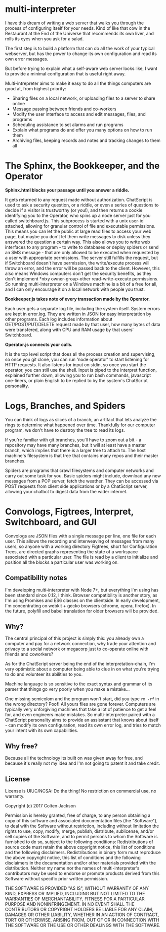 # multi-interpreter

I have this dream of writing a web server that walks you through the process of configuring itself for your needs.
Kind of like that cow in the Restaurant at the End of the Universe that recommends its own liver, and rolls its eyes when you ask for a salad.

The first step is to build a platform that can do all the work of your typical webserver, but has the power to change its own configuration and read its own error messages.

But before trying to explain what a self-aware web server looks like, I want to provide a minimal configuration that is useful right away.

Multi-intrepreter aims to make it easy to do all the things computers are good at, from highest priority:
- Sharing files on a local network, or uploading files to a server to share online
- Message passing between friends and co-workers
- Modify the user interface to access and edit messages, files, and programs
- Scheduling assistance to set alarms and run programs
- Explain what programs do and offer you many options on how to run them
- Archiving files, keeping records and notes and tracking changes to them all

# The Sphinx, the Bookkeeper, and the Operator

**Sphinx.html blocks your passage until you answer a riddle.**

It gets returned to any request made without authorization. ChatScript is used to ask a security question, or a riddle, or even a series of questions to decide if a visitor is trustworthy (or you!), and then returns a cookie identifying you to the Operator, who spins up a node server just for you called switchboard.js. This subprocess is started with a unix user-id attached, allowing for granular control of file and executable permissions. This means you can let the public at large read files to access your web page, but maybe you don't let them write messages to disk unless they answered the question a certain way. This also allows you to write web interfaces to any program - to write to databases or deploy spiders or send an SMS message - that are only allowed to be executed when requested by a user with appropriate permissions. The server still fulfills the request, but if Switchboard doesn't have permission, the write/execute process will throw an error, and the error will be passed back to the client. However, this also means Windows computers don't get the security benefits, as they don't implement *nixy owner-group-other read-write-execute permissions. So running multi-interpreter on a Windows machine is a bit of a free for all, and I can only encourage it on a local network with people you trust.

**Bookkeeper.js takes note of every transaction made by the Operator.**

Each user gets a separate log file, including the system itself. System errors are kept in error.log. They are written in JSON for easy interpretation by other programs. Each log includes information about GET/POST/PUT/DELETE request made by that user, how many bytes of data were transfered, along with CPU and RAM usage by that users' Switchboard.

**Operator.js connects your calls.**

It is the top level script that does all the process creation and supervising, so once you git clone, you can run 'node operator' to start listening for HTTP requests. It also listens for input on stdin, so once you start the operator, you can still use the shell. Input is piped to the interpret function, explained further down, allowing you to run bash commands, javascript one-liners, or plain English to be replied to by the system's ChatScript personality.


# Logs, Branches, and Spiders
You can think of logs as slices of a branch, an artifact that lets analyze the rings to determine what happened over time. Thankfully for our computer program, we don't have to destroy the tree to read its logs.

If you're familiar with git branches, you'll have to zoom out a bit - a repository may have many branches, but it will at least have a master branch, which implies that there is a larger tree to attach to. The host machine's filesystem is that tree that contains many repos and their master branches.

Spiders are programs that crawl filesystems and computer networks and carry out some task for you. Basic spiders might include, download any new messages from a POP server, fetch the weather.
They can be accessed via POST requests from client side applications or by a ChatScript server, allowing your chatbot to digest data from the wider internet.

# Convologs, Figtrees, Interpret, Switchboard, and GUI
Convologs are JSON files with a single message per line, one file for each user.
This allows the recording and interweaving of messages from many users, so anyone with a working directory 
Figtrees, short for Configuration Trees, are directed graphs representing the state of a workspace associated with a particular user. The file is read by a client to initialize and position all the blocks a particular user was working on.

## Compatibility notes
I'm developing multi-interpreter with Node 7+, but everything I'm using has been standard since 0.12, I think.
Browser compatibility is another story, as I'm using Promises and ES6 classes on the clientside.
In early development, I'm concentrating on webkit + gecko browsers (chrome, opera, firefox).
In the future, polyfill and babel translation for older browsers will be provided.

## Why?

The central principal of this project is simply this: you already own a computer and pay for a network connection, why trade your attention and privacy to a social network or megacorp just to co-operate online with friends and coworkers?

As for the ChatScript server being the end of the interpretation-chain, I'm very optimistic about a computer being able to clue in on what you're trying to do and volunteer its abilities to you.

Machine language is so sensitive to the exact syntax and grammar of its parser that things go very poorly when you make a mistake...

One missing semicolom and the program won't start, did you type `rm -rf` in the wrong directory? Poof! All yours files are gone forever. Computers are typically very unforgiving machines that take a lot of patience to get a feel for, and even engineers make mistakes.
So multi-interpreter paired with a ChatScript personality aims to provide an assisstant that knows about itself - can modify its own configuration, read its own error log, and tries to match your intent with its own capabilities.

## Why free?

Because all the technology its built on was given away for free, and because it's really not my idea and I'm not going to patent it and take credit.

## License
License is UIUC/NCSA: Do the thing! No restriction on commercial use, no warranty.

Copyright (c) 2017 Colten Jackson

Permission is hereby granted, free of charge, to any person obtaining a copy of this software and associated documentation files (the "Software"), to deal with the Software without restriction, including without limitation the rights to use, copy, modify, merge, publish, distribute, sublicense, and/or sell copies of the Software, and to permit persons to whom the Software is furnished to do so, subject to the following conditions:
Redistributions of source code must retain the above copyright notice, this list of conditions and the following disclaimers.
Redistributions in binary form must reproduce the above copyright notice, this list of conditions and the following disclaimers in the documentation and/or other materials provided with the distribution.
Neither my name nor the names of multi-interpreter's contributors may be used to endorse or promote products derived from this Software without specific prior written permission.

THE SOFTWARE IS PROVIDED "AS IS", WITHOUT WARRANTY OF ANY KIND, EXPRESS OR IMPLIED, INCLUDING BUT NOT LIMITED TO THE WARRANTIES OF MERCHANTABILITY, FITNESS FOR A PARTICULAR PURPOSE AND NONINFRINGEMENT. IN NO EVENT SHALL THE CONTRIBUTORS OR COPYRIGHT HOLDERS BE LIABLE FOR ANY CLAIM, DAMAGES OR OTHER LIABILITY, WHETHER IN AN ACTION OF CONTRACT, TORT OR OTHERWISE, ARISING FROM, OUT OF OR IN CONNECTION WITH THE SOFTWARE OR THE USE OR OTHER DEALINGS WITH THE SOFTWARE.
